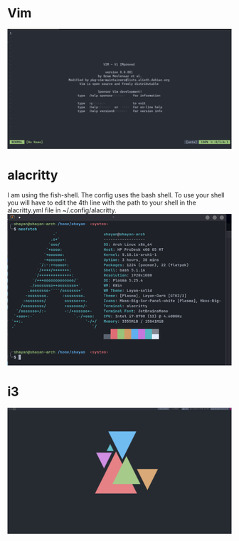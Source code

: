 # Vim
![vim screenshot](assets/screenshots/vim.png)

# alacritty
I am using the fish-shell. The config uses the bash shell. To use your shell you will have to edit the 4th line with the path to your shell in the alacritty.yml file in ~/.config/alacritty. 
![alacritty screenshot](assets/screenshots/alacritty.png)

# i3
![i3 screenshot](assets/screenshots/i3.png)
